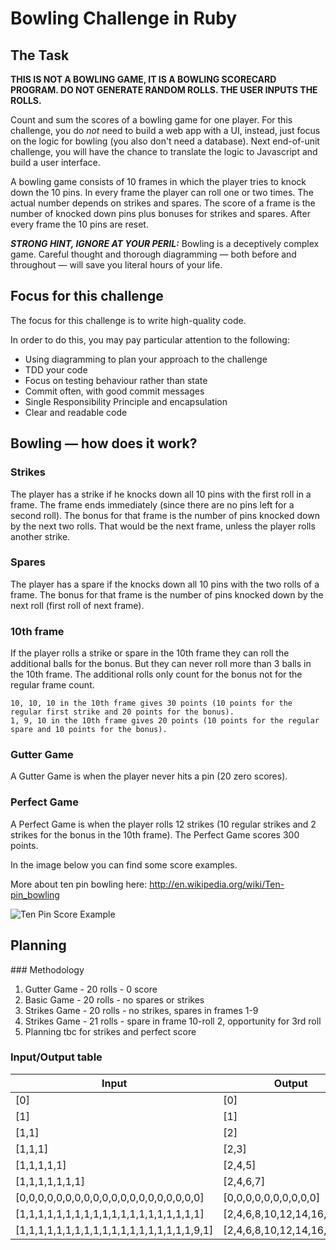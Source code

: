 Bowling Challenge in Ruby
=================

## The Task

**THIS IS NOT A BOWLING GAME, IT IS A BOWLING SCORECARD PROGRAM. DO NOT GENERATE RANDOM ROLLS. THE USER INPUTS THE ROLLS.**

Count and sum the scores of a bowling game for one player. For this challenge, you do _not_ need to build a web app with a UI, instead, just focus on the logic for bowling (you also don't need a database). Next end-of-unit challenge, you will have the chance to translate the logic to Javascript and build a user interface.

A bowling game consists of 10 frames in which the player tries to knock down the 10 pins. In every frame the player can roll one or two times. The actual number depends on strikes and spares. The score of a frame is the number of knocked down pins plus bonuses for strikes and spares. After every frame the 10 pins are reset.

___STRONG HINT, IGNORE AT YOUR PERIL:___ Bowling is a deceptively complex game. Careful thought and thorough diagramming — both before and throughout — will save you literal hours of your life.

## Focus for this challenge
The focus for this challenge is to write high-quality code.

In order to do this, you may pay particular attention to the following:
* Using diagramming to plan your approach to the challenge
* TDD your code
* Focus on testing behaviour rather than state
* Commit often, with good commit messages
* Single Responsibility Principle and encapsulation
* Clear and readable code

## Bowling — how does it work?

### Strikes

The player has a strike if he knocks down all 10 pins with the first roll in a frame. The frame ends immediately (since there are no pins left for a second roll). The bonus for that frame is the number of pins knocked down by the next two rolls. That would be the next frame, unless the player rolls another strike.

### Spares

The player has a spare if the knocks down all 10 pins with the two rolls of a frame. The bonus for that frame is the number of pins knocked down by the next roll (first roll of next frame).

### 10th frame

If the player rolls a strike or spare in the 10th frame they can roll the additional balls for the bonus. But they can never roll more than 3 balls in the 10th frame. The additional rolls only count for the bonus not for the regular frame count.

    10, 10, 10 in the 10th frame gives 30 points (10 points for the regular first strike and 20 points for the bonus).
    1, 9, 10 in the 10th frame gives 20 points (10 points for the regular spare and 10 points for the bonus).

### Gutter Game

A Gutter Game is when the player never hits a pin (20 zero scores).

### Perfect Game

A Perfect Game is when the player rolls 12 strikes (10 regular strikes and 2 strikes for the bonus in the 10th frame). The Perfect Game scores 300 points.

In the image below you can find some score examples.

More about ten pin bowling here: http://en.wikipedia.org/wiki/Ten-pin_bowling

![Ten Pin Score Example](images/example_ten_pin_scoring.png)

## Planning
### Methodology
1. Gutter Game - 20 rolls - 0 score
2. Basic Game - 20 rolls - no spares or strikes
3. Strikes Game - 20 rolls - no strikes, spares in frames 1-9
4. Strikes Game - 21 rolls - spare in frame 10-roll 2, opportunity for 3rd roll
5. Planning tbc for strikes and perfect score

### Input/Output table
| Input | Output |
| --- | --- |
| [0] | [0] |
| [1] | [1] |
| [1,1] | [2] |
| [1,1,1] | [2,3] |
| [1,1,1,1,1] | [2,4,5] |
| [1,1,1,1,1,1,1] | [2,4,6,7] |
| [0,0,0,0,0,0,0,0,0,0,0,0,0,0,0,0,0,0,0,0] | [0,0,0,0,0,0,0,0,0,0] |
| [1,1,1,1,1,1,1,1,1,1,1,1,1,1,1,1,1,1,1,1] | [2,4,6,8,10,12,14,16,18,20] |
| [1,1,1,1,1,1,1,1,1,1,1,1,1,1,1,1,1,1,1,9,1] | [2,4,6,8,10,12,14,16,18,29] |
